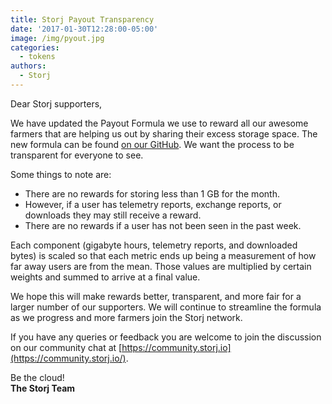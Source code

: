 ```yaml
---
title: Storj Payout Transparency
date: '2017-01-30T12:28:00-05:00'
image: /img/pyout.jpg
categories:
  - tokens
authors:
  - Storj
---
```

Dear Storj supporters,   

  
We have updated the Payout Formula we use to reward all our awesome farmers that are helping us out by sharing their excess storage space. The new formula can be found [on our GitHub](https://gist.github.com/super3/a36a3d4967951ec678200f499364b81a). We want the process to be transparent for everyone to see.  
  
<!--more-->

  
Some things to note are:

*   There are no rewards for storing less than 1 GB for the month.
*   However, if a user has telemetry reports, exchange reports, or downloads they may still receive a reward.
*   There are no rewards if a user has not been seen in the past week.

Each component (gigabyte hours, telemetry reports, and downloaded bytes) is scaled so that each metric ends up being a measurement of how far away users are from the mean. Those values are multiplied by certain weights and summed to arrive at a final value.  
  
We hope this will make rewards better, transparent, and more fair for a larger number of our supporters. We will continue to streamline the formula as we progress and more farmers join the Storj network.  
  
If you have any queries or feedback you are welcome to join the discussion on our community chat at [https://community.storj.io](https://community.storj.io/).

Be the cloud!  
**The Storj Team**
